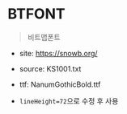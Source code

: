 # BTFONT

> 비트맵폰트

- site: https://snowb.org/
- source: KS1001.txt
- ttf: NanumGothicBold.ttf

- `lineHeight=72`으로 수정 후 사용